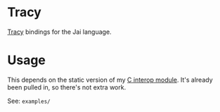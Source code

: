 # Tracy

[Tracy](https://github.com/wolfpld/tracy) bindings for the Jai language.

# Usage
This depends on the static version of my [C interop module](https://github.com/judah-caruso/C). It's already been pulled in, so there's not extra work.

See: `examples/`

